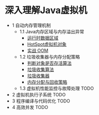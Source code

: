 # 深入理解Java虚拟机

- 1 自动内存管理机制
    - 1.1 Java内存区域与内存溢出异常
      - [运行时数据区域](https://github.com/SkyYongFly/JVM/blob/master/note/1%20RunTimeDataAreas.md)
      - [HotSpot虚拟机对象](https://github.com/SkyYongFly/JVM/blob/master/note/2%20HotSpotObject.md)
      - [实战 OOM](https://github.com/SkyYongFly/JVM/blob/master/note/3%20OutOfMemoryError.md)
    - 1.2 垃圾收集器与内存分配策略 
      - [判断对象是否存活算法](https://github.com/SkyYongFly/JVM/blob/master/note/4%20ObjectInventoryJudgment.md)
      - [垃圾收集算法](https://github.com/SkyYongFly/JVM/blob/master/note/5%20GarbageCollectionAlgorithm.md)
      - [垃圾收集器](https://github.com/SkyYongFly/JVM/blob/master/note/6%20GarbageCollection.md)
      - [内存分配与回收策略](https://github.com/SkyYongFly/JVM/blob/master/note/7%20MemoryAllocation.md)
    - 1.3 虚拟机性能监控与故障处理 TODO
- 2 虚拟机执行子系统 TODO
- 3 程序编译与代码优化 TODO
- 4 高效并发 TODO
